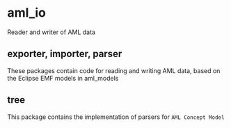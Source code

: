 # aml_io

Reader and writer of AML data

## exporter, importer, parser

These packages contain code for reading and writing AML data, based on the Eclipse EMF models in aml_models

## tree

This package contains the implementation of parsers for `AML Concept Model`
